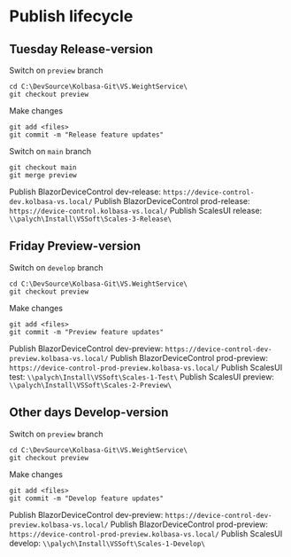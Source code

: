 # Publish lifecycle


## Tuesday Release-version
Switch on `preview` branch
```
cd C:\DevSource\Kolbasa-Git\VS.WeightService\
git checkout preview
```
Make changes
```
git add <files>
git commit -m "Release feature updates"
```
Switch on `main` branch
```
git checkout main
git merge preview
```
Publish BlazorDeviceControl dev-release: `https://device-control-dev.kolbasa-vs.local/`
Publish BlazorDeviceControl prod-release: `https://device-control.kolbasa-vs.local/`
Publish ScalesUI release: `\\palych\Install\VSSoft\Scales-3-Release\`


## Friday Preview-version
Switch on `develop` branch
```
cd C:\DevSource\Kolbasa-Git\VS.WeightService\
git checkout preview
```
Make changes
```
git add <files>
git commit -m "Preview feature updates"
```
Publish BlazorDeviceControl dev-preview: `https://device-control-dev-preview.kolbasa-vs.local/`
Publish BlazorDeviceControl prod-preview: `https://device-control-prod-preview.kolbasa-vs.local/`
Publish ScalesUI test: `\\palych\Install\VSSoft\Scales-1-Test\`
Publish ScalesUI preview: `\\palych\Install\VSSoft\Scales-2-Preview\`


## Other days Develop-version
Switch on `preview` branch
```
cd C:\DevSource\Kolbasa-Git\VS.WeightService\
git checkout preview
```
Make changes
```
git add <files>
git commit -m "Develop feature updates"
```
Publish BlazorDeviceControl dev-preview: `https://device-control-dev-preview.kolbasa-vs.local/`
Publish BlazorDeviceControl prod-preview: `https://device-control-prod-preview.kolbasa-vs.local/`
Publish ScalesUI develop: `\\palych\Install\VSSoft\Scales-1-Develop\`
